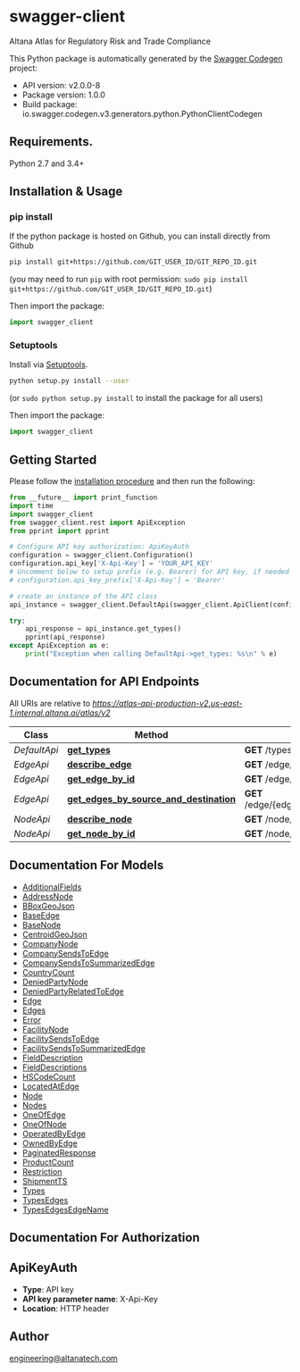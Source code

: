 # swagger-client
Altana Atlas for Regulatory Risk and Trade Compliance

This Python package is automatically generated by the [Swagger Codegen](https://github.com/swagger-api/swagger-codegen) project:

- API version: v2.0.0-8
- Package version: 1.0.0
- Build package: io.swagger.codegen.v3.generators.python.PythonClientCodegen

## Requirements.

Python 2.7 and 3.4+

## Installation & Usage
### pip install

If the python package is hosted on Github, you can install directly from Github

```sh
pip install git+https://github.com/GIT_USER_ID/GIT_REPO_ID.git
```
(you may need to run `pip` with root permission: `sudo pip install git+https://github.com/GIT_USER_ID/GIT_REPO_ID.git`)

Then import the package:
```python
import swagger_client 
```

### Setuptools

Install via [Setuptools](http://pypi.python.org/pypi/setuptools).

```sh
python setup.py install --user
```
(or `sudo python setup.py install` to install the package for all users)

Then import the package:
```python
import swagger_client
```

## Getting Started

Please follow the [installation procedure](#installation--usage) and then run the following:

```python
from __future__ import print_function
import time
import swagger_client
from swagger_client.rest import ApiException
from pprint import pprint

# Configure API key authorization: ApiKeyAuth
configuration = swagger_client.Configuration()
configuration.api_key['X-Api-Key'] = 'YOUR_API_KEY'
# Uncomment below to setup prefix (e.g. Bearer) for API key, if needed
# configuration.api_key_prefix['X-Api-Key'] = 'Bearer'

# create an instance of the API class
api_instance = swagger_client.DefaultApi(swagger_client.ApiClient(configuration))

try:
    api_response = api_instance.get_types()
    pprint(api_response)
except ApiException as e:
    print("Exception when calling DefaultApi->get_types: %s\n" % e)
```

## Documentation for API Endpoints

All URIs are relative to *https://atlas-api-production-v2.us-east-1.internal.altana.ai/atlas/v2*

Class | Method | HTTP request | Description
------------ | ------------- | ------------- | -------------
*DefaultApi* | [**get_types**](docs/DefaultApi.md#get_types) | **GET** /types | 
*EdgeApi* | [**describe_edge**](docs/EdgeApi.md#describe_edge) | **GET** /edge/{edge_type}/describe | 
*EdgeApi* | [**get_edge_by_id**](docs/EdgeApi.md#get_edge_by_id) | **GET** /edge/{edge_type}/id/{edge_id} | 
*EdgeApi* | [**get_edges_by_source_and_destination**](docs/EdgeApi.md#get_edges_by_source_and_destination) | **GET** /edge/{edge_type}/source/{source_id}/destination/{destination_id} | 
*NodeApi* | [**describe_node**](docs/NodeApi.md#describe_node) | **GET** /node/{node_type}/describe | 
*NodeApi* | [**get_node_by_id**](docs/NodeApi.md#get_node_by_id) | **GET** /node/{node_type}/id/{node_id} | 

## Documentation For Models

 - [AdditionalFields](docs/AdditionalFields.md)
 - [AddressNode](docs/AddressNode.md)
 - [BBoxGeoJson](docs/BBoxGeoJson.md)
 - [BaseEdge](docs/BaseEdge.md)
 - [BaseNode](docs/BaseNode.md)
 - [CentroidGeoJson](docs/CentroidGeoJson.md)
 - [CompanyNode](docs/CompanyNode.md)
 - [CompanySendsToEdge](docs/CompanySendsToEdge.md)
 - [CompanySendsToSummarizedEdge](docs/CompanySendsToSummarizedEdge.md)
 - [CountryCount](docs/CountryCount.md)
 - [DeniedPartyNode](docs/DeniedPartyNode.md)
 - [DeniedPartyRelatedToEdge](docs/DeniedPartyRelatedToEdge.md)
 - [Edge](docs/Edge.md)
 - [Edges](docs/Edges.md)
 - [Error](docs/Error.md)
 - [FacilityNode](docs/FacilityNode.md)
 - [FacilitySendsToEdge](docs/FacilitySendsToEdge.md)
 - [FacilitySendsToSummarizedEdge](docs/FacilitySendsToSummarizedEdge.md)
 - [FieldDescription](docs/FieldDescription.md)
 - [FieldDescriptions](docs/FieldDescriptions.md)
 - [HSCodeCount](docs/HSCodeCount.md)
 - [LocatedAtEdge](docs/LocatedAtEdge.md)
 - [Node](docs/Node.md)
 - [Nodes](docs/Nodes.md)
 - [OneOfEdge](docs/OneOfEdge.md)
 - [OneOfNode](docs/OneOfNode.md)
 - [OperatedByEdge](docs/OperatedByEdge.md)
 - [OwnedByEdge](docs/OwnedByEdge.md)
 - [PaginatedResponse](docs/PaginatedResponse.md)
 - [ProductCount](docs/ProductCount.md)
 - [Restriction](docs/Restriction.md)
 - [ShipmentTS](docs/ShipmentTS.md)
 - [Types](docs/Types.md)
 - [TypesEdges](docs/TypesEdges.md)
 - [TypesEdgesEdgeName](docs/TypesEdgesEdgeName.md)

## Documentation For Authorization


## ApiKeyAuth

- **Type**: API key
- **API key parameter name**: X-Api-Key
- **Location**: HTTP header


## Author

engineering@altanatech.com

